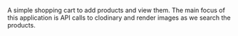 A simple shopping cart to add products and view them. The main focus of this application is API calls to clodinary and render images as we search the products.


